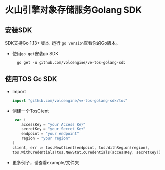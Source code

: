 
# 火山引擎对象存储服务Golang SDK

## 安装SDK

SDK支持Go 1.13+ 版本. 运行 `go version`查看你的Go版本。
* 使用`go get`安装go SDK
  ```shell
    go get -u github.com/volcengine/ve-tos-golang-sdk
  ```

## 使用TOS Go SDK
* Import
  ```go 
  import "github.com/volcengine/ve-tos-golang-sdk/tos"
  ```
* 创建一个TosClient
  ```go 
   var (
      accessKey = "your Access Key"
      secretKey = "your Secret Key"
      endpoint = "your endpoint"
      region = "your region"
  )
  client, err := tos.NewClient(endpoint, tos.WithRegion(region),
  tos.WithCredentials(tos.NewStaticCredentials(accessKey, secretKey)))
  ```
* 更多例子，请查看example/文件夹